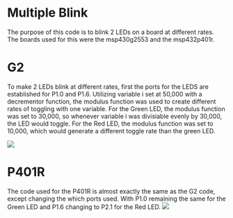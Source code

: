 # Multiple Blink
The purpose of this code is to blink 2 LEDs on a board at different rates. The boards used for this were the msp430g2553 and the msp432p401r.


# G2
To make 2 LEDs blink at different rates, first the ports for the LEDS are established for P1.0 and P1.6. Utilizing variable i set at 50,000 with a decrementor function, the modulus function was used to create different rates of toggling with one variable. For the Green LED, the modulus function was set to 30,000, so whenever variable i was divisiable evenly by 30,000, the LED would toggle. For the Red LED, the modulus function was set to 10,000, which would generate a different toggle rate than the green LED. 

![](https://media.giphy.com/media/8L1KPQBlWgfR6JEhOR/giphy.gif)

# P401R
The code used for the P401R is almost exactly the same as the G2 code, except changing the which ports used. With P1.0 remaining the same for the Green LED and P1.6 changing to P2.1 for the Red LED.
![](https://media.giphy.com/media/e7PRgMpMBIcPHzdiKn/giphy.gif)
